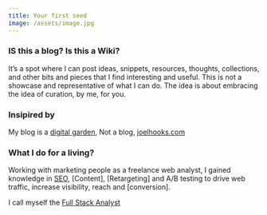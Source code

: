 ```yaml
---
title: Your first seed
image: /assets/image.jpg
---
```



### IS this a blog? Is this a Wiki?
 It’s a spot where I can post ideas, snippets, resources, thoughts, collections, and other bits and pieces that I find interesting and useful. 
 This is not a showcase and representative of what I can do. 
 The idea is about embracing the idea of curation, by me, for you.
   
### Insipired by

 My blog is a [digital garden](/digitalgarden), Not a blog, [joelhooks.com](https://joelhooks.com/digital-garden)

### What I do for a living?

Working with marketing people as a freelance web analyst, I gained knowledge in [SEO](/seo), [Content], [Retargeting] and A/B testing to drive web traffic, increase visibility, reach and [conversion]. 

I call myself the [Full Stack Analyst](/thefullstack)


